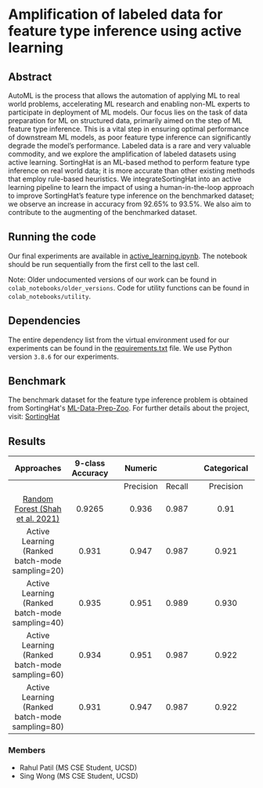 # Amplification of labeled data for feature type inference using active learning
## Abstract
AutoML is the process that allows the automation of applying ML to real world problems, accelerating ML research and enabling non-ML experts to participate in deployment of ML models. Our focus lies on the task of data preparation for ML on structured data, primarily aimed on the step of ML feature type inference. This is a vital step in ensuring optimal performance of downstream ML models, as poor feature type inference can significantly degrade the model’s performance. Labeled data is a rare and very valuable commodity, and we explore the amplification of labeled datasets using active learning. SortingHat is an ML-based method to perform feature type inference on real world data; it is more accurate than other existing methods that employ rule-based heuristics. We integrateSortingHat into an active learning pipeline to learn the impact of using a human-in-the-loop approach to improve SortingHat’s feature type inference on the benchmarked dataset; we observe an increase in accuracy from 92.65% to 93.5%. We also aim to contribute to the augmenting of the benchmarked dataset.


## Running the code
Our final experiments are available in [active_learning.ipynb](https://github.com/eiffelwong1/feature-type-inference-using-AL/blob/main/colab_notebooks/active_learning.ipynb). The notebook should be run sequentially from the first cell to the last cell.

Note: Older undocumented versions of our work can be found in `colab_notebooks/older_versions`. Code for utility functions can be found in `colab_notebooks/utility`.

## Dependencies
The entire dependency list from the virtual environment used for our experiments can be found in the [requirements.txt](https://github.com/eiffelwong1/feature-type-inference-using-AL/blob/main/requirements.txt) file. We use Python version `3.8.6` for our experiments.

## Benchmark
The benchmark dataset for the feature type inference problem is obtained from SortingHat's [ML-Data-Prep-Zoo](https://github.com/pvn25/ML-Data-Prep-Zoo/tree/master/MLFeatureTypeInference). For further details about the project, visit: [SortingHat](https://adalabucsd.github.io/sortinghat.html)

## Results
|                    Approaches                   |     9-class   Accuracy    |         |      Numeric     |               |         |     Categorical    |               |         |      Datetime    |               |         |      Sentence    |               |         |        URL       |               |         |     Embedded   Number    |               |         |        List      |               |         |     Not-Generalizable    |               |         |     Context-Specific    |               |         |
|:-----------------------------------------------:|:-------------------------:|:-------:|:----------------:|:-------------:|:-------:|:------------------:|:-------------:|:-------:|:----------------:|:-------------:|:-------:|:----------------:|:-------------:|:-------:|:----------------:|:-------------:|:-------:|:------------------------:|:-------------:|:-------:|:----------------:|:-------------:|:-------:|:------------------------:|:-------------:|:-------:|:-----------------------:|:-------------:|:-------:|
|                                                 |                           |         |     Precision    |     Recall    |         |      Precision     |     Recall    |         |     Precision    |     Recall    |         |     Precision    |     Recall    |         |     Precision    |     Recall    |         |         Precision        |     Recall    |         |     Precision    |     Recall    |         |         Precision        |     Recall    |         |         Precision       |     Recall    |         |
|        [Random   Forest (Shah et al. 2021)](https://adalabucsd.github.io/papers/TR_2021_SortingHat.pdf)       |           0.9265          |         |       0.936      |      0.987    |         |         0.91       |      0.954    |         |       0.986      |      0.972    |         |       0.899      |      0.87     |         |         1        |      0.969    |         |           0.919          |      0.919    |         |       0.956      |      0.754    |         |           0.946          |      0.888    |         |           0.852         |      0.714    |         |
|             Active Learning (Ranked batch-mode sampling=20)            |           0.931          |         |       0.947      |      0.987    |         |        0.921       |      0.957    |         |       0.986      |      0.986    |         |       0.862      |      0.881    |         |       1      |      0.969    |         |           0.939          |      0.929    |         |         0.977        |      0.754    |         |           0.927          |      0.896    |         |           0.864         |      0.737    |         |
|       Active Learning (Ranked batch-mode sampling=40)            |           0.935          |         |       0.951      |      0.989    |         |        0.930       |      0.954    |         |       0.986      |      0.986    |         |       0.863      |      0.891    |         |       1      |      0.969    |         |           0.929          |      0.929    |         |         0.977        |      0.771    |         |           0.939          |      0.913    |         |           0.854         |      0.745    |         |
Active Learning (Ranked batch-mode sampling=60)            |           0.934          |         |       0.951      |      0.987    |         |        0.922       |      0.957    |         |       0.986      |      0.986    |         |       0.864      |      0.902    |         |       1      |      0.936    |         |           0.939          |      0.929    |         |         0.977        |      0.754    |         |           0.939          |      0.913    |         |           0.854         |      0.737    |         |
| Active Learning (Ranked batch-mode sampling=80)            |           0.931          |         |       0.947      |      0.987    |         |        0.922       |      0.952    |         |       0.986      |      0.979    |         |       0.863      |      0.891    |         |       1      |      0.969    |         |           0.939          |      0.929    |         |         0.977        |      0.754    |         |           0.936          |      0.901    |         |           0.849         |      0.741    |         |

### Members
- Rahul Patil (MS CSE Student, UCSD)
- Sing Wong (MS CSE Student, UCSD)
